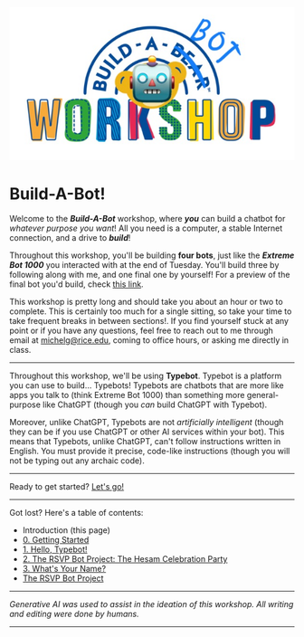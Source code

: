 ![Build-A-Bot](Build-A-Bot.jpg)

# Build-A-Bot!

Welcome to the ***Build-A-Bot*** workshop, where ***you*** can build a chatbot for *whatever purpose you want*! All you need is a computer, a stable Internet connection, and a drive to ***build***!

Throughout this workshop, you'll be building **four bots**, just like the ***Extreme Bot 1000*** you interacted with at the end of Tuesday. You'll build three by following along with me, and one final one by yourself! For a preview of the final bot you'd build, check [this link](https://bot.lilie.link/hesam-celebration-party-rsvp-l67r4b3).

This workshop is pretty long and should take you about an hour or two to complete. This is certainly too much for a single sitting, so take your time to take frequent breaks in between sections!. If you find yourself stuck at any point or if you have any questions, feel free to reach out to me through email at michelg@rice.edu, coming to office hours, or asking me directly in class.

---

Throughout this workshop, we'll be using **Typebot**. Typebot is a platform you can use to build… Typebots! Typebots are chatbots that are more like apps you talk to (think Extreme Bot 1000) than something more general-purpose like ChatGPT (though you *can* build ChatGPT with Typebot). 

Moreover, unlike ChatGPT, Typebots are not *artificially intelligent* (though they can be if you use ChatGPT or other AI services within your bot). This means that Typebots, unlike ChatGPT, can't follow instructions written in English. You must provide it precise, code-like instructions (though you will not be typing out any archaic code).

---

Ready to get started? [Let's go!](0%20-%20Getting%20Started)

---

Got lost? Here's a table of contents:

- Introduction (this page)
- [0. Getting Started](0%20-%20Getting%20Started)
- [1. Hello, Typebot!](1%20-%20Hello%2C%20Typebot!)
- [2. The RSVP Bot Project: The Hesam Celebration Party](Capstone%20Project)
- [3. What's Your Name?](2%20-%20What's%20Your%20Name%3F)
- [The RSVP Bot Project](Capstone%20Project)

---

*Generative AI was used to assist in the ideation of this workshop. All writing and editing were done by humans.*
 
 
 
 
 
 
--- 